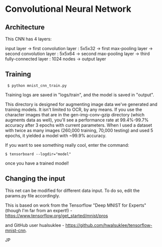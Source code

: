 # Convolutional Neural Network

## Architecture

This CNN has 4 layers:

input layer -> first convolution layer : 5x5x32 -> first max-pooling layer -> second convolution layer : 5x5x64
-> second max-pooling layer -> third fully-connected layer : 1024 nodes -> output layer

## Training

``` $ python mnist_cnn_train.py```

Training logs are saved in "logs/train", and the model is saved in "output".

This directory is designed for augmenting image data we've generated and
training models. It isn't limited to OCR, by any means. If you use the character
images that are in the gen-img-conv-gzip directory (which augments data as
well), you'll see a performance rate at 99.4%-99.7% accuracy after 3 epochs with
current parameters. When I used a dataset with twice as many images (260,000 training, 70,000 testing) and used 5 epochs,
it yielded a model with ~99.9% accuracy.

If you want to see something really cool, enter the command: 

``` $ tensorboard --logdir="model" ```

once you have a trained model!

## Changing the input

This net can be modified for different data input. To do so, edit the params.py file accordingly.

This is based on work from the Tensorflow "Deep MNIST for Experts" (though I'm far from an expert!) - https://www.tensorflow.org/get_started/mnist/pros

and GitHub user hualsuklee - https://github.com/hwalsuklee/tensorflow-mnist-cnn.

JP
